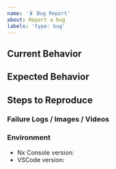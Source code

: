 ```yaml
---
name: '🪳 Bug Report'
about: Report a bug
labels: 'type: bug'
---
```


<!-- Please do your best to fill out all of the sections below! -->

## Current Behavior

<!-- What is the behavior that currently you experience? -->

## Expected Behavior

<!-- What is the behavior that you expect to happen? -->
<!-- Is this a regression? .i.e Did this used to be the behavior at one point?  -->

## Steps to Reproduce

<!-- Help us help you by making it easy for us to reproduce your issue! -->

<!-- Can you reproduce this on https://github.com/nrwl/nx-examples? -->
<!-- If so, open a PR with your changes and link it below. -->
<!-- If not, please provide a minimal Github repo -->
<!-- At the very least, provide as much detail as possible to help us reproduce the issue -->

### Failure Logs / Images / Videos

<!-- Please include any relevant log snippets or files here. -->

### Environment

<!-- It's important for us to know the context in which you experience this behavior! -->
<!-- Make sure to include the version of Nx Console, VSCode or JetBrains IDE and Nx that you're using. -->
<!-- If possible, please paste the result of `nx report` below! If not, then the contents of your `devDependencies` and `dependencies` in your package.json file-->

- Nx Console version:
- VSCode version:
